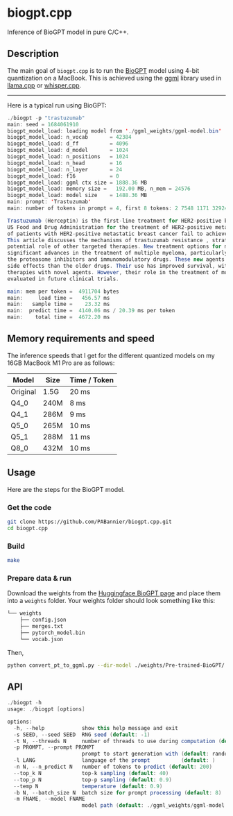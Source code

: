# biogpt.cpp

Inference of BioGPT model in pure C/C++.

## Description

The main goal of `biogpt.cpp` is to run the [BioGPT](https://arxiv.org/abs/2210.10341) model using 4-bit quantization on a MacBook.
This is achieved using the [ggml](https://github.com/ggerganov/ggml) library used in [llama.cpp](https://github.com/ggerganov/llama.cpp) or [whisper.cpp](https://github.com/ggerganov/whisper.cpp).

---

Here is a typical run using BioGPT:

```java
./biogpt -p "trastuzumab"
main: seed = 1684061910
biogpt_model_load: loading model from './ggml_weights/ggml-model.bin'
biogpt_model_load: n_vocab       = 42384
biogpt_model_load: d_ff          = 4096
biogpt_model_load: d_model       = 1024
biogpt_model_load: n_positions   = 1024
biogpt_model_load: n_head        = 16
biogpt_model_load: n_layer       = 24
biogpt_model_load: f16           = 0
biogpt_model_load: ggml ctx size = 1888.36 MB
biogpt_model_load: memory size =   192.00 MB, n_mem = 24576
biogpt_model_load: model size    = 1488.36 MB
main: prompt: 'Trastuzumab'
main: number of tokens in prompt = 4, first 8 tokens: 2 7548 1171 32924

Trastuzumab (Herceptin) is the first-line treatment for HER2-positive breast cancer and is the only agent approved by the
US Food and Drug Administration for the treatment of HER2-positive metastatic breast cancer. In the US, approximately 20 %
of patients with HER2-positive metastatic breast cancer fail to achieve response to first-line treatment with trastuzumab.
This article discusses the mechanisms of trastuzumab resistance , strategies for overcoming trastuzumab resistance, and the
potential role of other targeted therapies. New treatment options for multiple myeloma. The past 2 years have seen
significant advances in the treatment of multiple myeloma, particularly with the introduction of novel agents, particularly
the proteasome inhibitors and immunomodulatory drugs. These new agents are more effective and are associated with fewer
side effects than the older drugs. Their use has improved survival, with recent clinical trials evaluating combination
therapies with novel agents. However, their role in the treatment of multiple myeloma remains unclear and remains to be
evaluated in future clinical trials.

main: mem per token =  4911704 bytes
main:     load time =   456.57 ms
main:   sample time =    23.32 ms
main:  predict time =  4140.06 ms / 20.39 ms per token
main:    total time =  4672.20 ms
```

## Memory requirements and speed

The inference speeds that I get for the different quantized models on my 16GB MacBook M1 Pro are as follows:

| Model | Size  | Time / Token |
| ---   | ---   | ---  |
| Original |  1.5G |   20 ms |
| Q4_0 | 240M |  8 ms |
| Q4_1 | 286M |  9 ms |
| Q5_0 | 265M |  10 ms |
| Q5_1 | 288M |  11 ms |
| Q8_0 | 432M |  10 ms |


## Usage

Here are the steps for the BioGPT model.

### Get the code

```bash
git clone https://github.com/PABannier/biogpt.cpp.git
cd biogpt.cpp
```

### Build

```bash
make
```

### Prepare data & run

Download the weights from the [Huggingface BioGPT page](https://huggingface.co/microsoft/biogpt/tree/main) and place them into a `weights` folder. Your weights folder should look something like this:

```bash
└── weights
    ├── config.json
    ├── merges.txt
    ├── pytorch_model.bin
    └── vocab.json
```

Then,

```bash
python convert_pt_to_ggml.py --dir-model ./weights/Pre-trained-BioGPT/ --out-dir ./ggml_weights
```

## API

```java
./biogpt -h
usage: ./biogpt [options]

options:
  -h, --help            show this help message and exit
  -s SEED, --seed SEED  RNG seed (default: -1)
  -t N, --threads N     number of threads to use during computation (default: 4)
  -p PROMPT, --prompt PROMPT
                        prompt to start generation with (default: random)
  -l LANG               language of the prompt          (default: )
  -n N, --n_predict N   number of tokens to predict (default: 200)
  --top_k N             top-k sampling (default: 40)
  --top_p N             top-p sampling (default: 0.9)
  --temp N              temperature (default: 0.9)
  -b N, --batch_size N  batch size for prompt processing (default: 8)
  -m FNAME, --model FNAME
                        model path (default: ./ggml_weights/ggml-model.bin)
```
